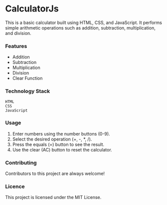 # CalculatorJs

This is a basic calculator built using HTML, CSS, and JavaScript. It performs simple arithmetic operations such as addition, subtraction, multiplication, and division.

### Features
- Addition
- Subtraction
- Multiplication
- Division
- Clear Function

### Technology Stack
    HTML
    CSS
    JavaScript

### Usage

1. Enter numbers using the number buttons (0-9).
2. Select the desired operation (+, -, *, /).
3. Press the equals (=) button to see the result.
4. Use the clear (AC) button to reset the calculator.

### Contributing
Contributors to this project are always welcome!

### Licence

This project is licensed under the MIT License.
